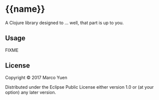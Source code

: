 # {{name}}

A Clojure library designed to ... well, that part is up to you.

## Usage

FIXME

## License

Copyright © 2017 Marco Yuen

Distributed under the Eclipse Public License either version 1.0 or (at
your option) any later version.
